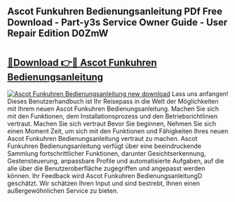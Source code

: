 ## Ascot Funkuhren Bedienungsanleitung PDf Free Download - Part-y3s Service Owner Guide - User Repair Edition D0ZmW

# <h2><a href="http://df0she.blite.top/?on=Ascot+Funkuhren+Bedienungsanleitung">🔗Download 👉🔴 Ascot Funkuhren Bedienungsanleitung</a></h2>

[![Ascot Funkuhren Bedienungsanleitung new download](https://i.imgur.com/lujVjoI.png)](http://df0she.blite.top/?on=Ascot+Funkuhren+Bedienungsanleitung)
Lass uns anfangen! Dieses Benutzerhandbuch ist Ihr Reisepass in die Welt der Möglichkeiten mit Ihrem neuen Ascot Funkuhren Bedienungsanleitung. Machen Sie sich mit den Funktionen, dem Installationsprozess und den Betriebsrichtlinien vertraut. Machen Sie sich vertraut Bevor Sie beginnen, Nehmen Sie sich einen Moment Zeit, um sich mit den Funktionen und Fähigkeiten Ihres neuen Ascot Funkuhren Bedienungsanleitung vertraut zu machen. Ascot Funkuhren Bedienungsanleitung verfügt über eine beeindruckende Sammlung fortschrittlicher Funktionen, darunter Gesichtserkennung, Gestensteuerung, anpassbare Profile und automatisierte Aufgaben, auf die alle über die Benutzeroberfläche zugegriffen und angepasst werden können. Ihr Feedback wird Ascot Funkuhren BedienungsanleitungD geschätzt. Wir schätzen Ihren Input und sind bestrebt, Ihnen einen außergewöhnlichen Service zu bieten.
